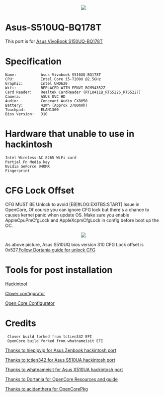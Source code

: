 <p align="center">
<img src="https://i.imgur.com/piJu4XY.png")
    </p>


# Asus-S510UQ-BQ178T   
This port is for [Asus VivoBook S150UQ-BQ178T](https://www.notebookcheck.net/Asus-VivoBook-S15-S510UQ-BQ178T.294032.0.html)


# Specification

    Name:           Asus Vivobook S510UQ-BQ178T
    CPU:            Intel Core i5-7200U @2.5GHz
    Graphic:        Intel UHD620
    Wifi:           REPLACED WITH FENVI BCM94352Z 
    Card Reader:    Realtek CardReader (RTL8411B_RTS5226_RTS5227)
    Camera:         ASUS UVC HD
    Audio:          Conexant Audio CX8050
    Battery:        42Wh (Approx 3700mAh)
    Touchpad:       ELAN1300
    Bios Version:   310
    

# Hardware that unable to use in hackintosh
   
    Intel Wireless-AC 8265 WiFi card 
    Partial Fn Media key
    Nvidia GeForce 940MX 
    Fingerprint


# CFG Lock Offset
CFG MUST BE Unlock to avoid [EB|#LOG:EXITBS:START] Issue in OpenCore, Of course you can ignore CFG lock but there's a chance to causes kernel panic when update OS. Make sure you enable AppleCpuPmCfgLock and AppleXcpmCfgLock in config before boot up the OC. 


<p align="center">
<img src="https://i.imgur.com/S4Repod.png")
    </p>

As above picture, Asus S510UQ bios version 310 CFG Lock offset is 0x527,[Follow Dortania guide for unlock CFG](https://dortania.github.io/OpenCore-Install-Guide/extras/msr-lock.html)
    
# Tools for post installation 

[Hackintool](https://github.com/headkaze/Hackintool)

[Clover configurator](https://mackie100projects.altervista.org/download-clover-configurator/)

[Open Core Configurator](https://mackie100projects.altervista.org/download-opencore-configurator/)

# Credits 
     Clover build forked from tctien342 EFI 
     OpenCore build forked from whatnameisit EFI

[Thanks to hieplpvip for Asus Zenbook hackintosh port](https://github.com/hieplpvip/ASUS-ZENBOOK-HACKINTOSH)

[Thanks to tctien342 for Asus S510UA hackintosh port](https://github.com/tctien342/Asus-Vivobook-S510UA-Hackintosh)

[Thanks to whatnameisit for Asus X510UA hackintosh port](https://github.com/whatnameisit/Asus-Vivobook-X510UA-BQ490-Catalina-10.15.3-Hackintosh)

[Thanks to Dortania for OpenCore Resources and guide](https://github.com/dortania)

[Thanks to acidanthera for OpenCorePkg](https://github.com/acidanthera/OpenCorePkg)

